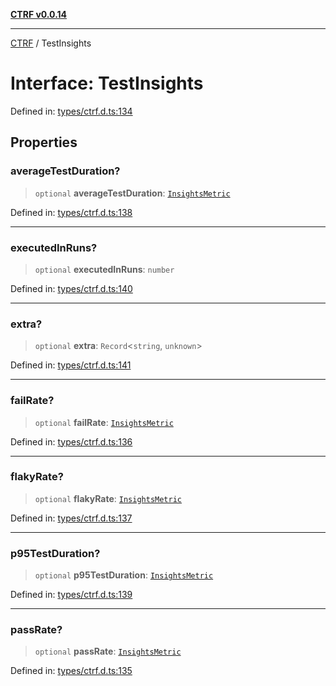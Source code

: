 [**CTRF v0.0.14**](../README.md)

***

[CTRF](../README.md) / TestInsights

# Interface: TestInsights

Defined in: [types/ctrf.d.ts:134](https://github.com/ctrf-io/ctrf-core-js/blob/main/types/ctrf.d.ts#L134)

## Properties

### averageTestDuration?

> `optional` **averageTestDuration**: [`InsightsMetric`](InsightsMetric.md)

Defined in: [types/ctrf.d.ts:138](https://github.com/ctrf-io/ctrf-core-js/blob/main/types/ctrf.d.ts#L138)

***

### executedInRuns?

> `optional` **executedInRuns**: `number`

Defined in: [types/ctrf.d.ts:140](https://github.com/ctrf-io/ctrf-core-js/blob/main/types/ctrf.d.ts#L140)

***

### extra?

> `optional` **extra**: `Record`\<`string`, `unknown`\>

Defined in: [types/ctrf.d.ts:141](https://github.com/ctrf-io/ctrf-core-js/blob/main/types/ctrf.d.ts#L141)

***

### failRate?

> `optional` **failRate**: [`InsightsMetric`](InsightsMetric.md)

Defined in: [types/ctrf.d.ts:136](https://github.com/ctrf-io/ctrf-core-js/blob/main/types/ctrf.d.ts#L136)

***

### flakyRate?

> `optional` **flakyRate**: [`InsightsMetric`](InsightsMetric.md)

Defined in: [types/ctrf.d.ts:137](https://github.com/ctrf-io/ctrf-core-js/blob/main/types/ctrf.d.ts#L137)

***

### p95TestDuration?

> `optional` **p95TestDuration**: [`InsightsMetric`](InsightsMetric.md)

Defined in: [types/ctrf.d.ts:139](https://github.com/ctrf-io/ctrf-core-js/blob/main/types/ctrf.d.ts#L139)

***

### passRate?

> `optional` **passRate**: [`InsightsMetric`](InsightsMetric.md)

Defined in: [types/ctrf.d.ts:135](https://github.com/ctrf-io/ctrf-core-js/blob/main/types/ctrf.d.ts#L135)
